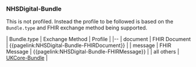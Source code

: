 ### NHSDigital-Bundle

This is not profiled. Instead the profile to be followed is based on the `Bundle.type` and FHIR exchange method being supported.

| Bundle.type | Exchange Method | Profile |
|--
| document | FHIR Document | {{pagelink:NHSDigital-Bundle-FHIRDocument}} |
| message | FHIR Message | {{pagelink:NHSDigital-Bundle-FHIRMessage}} |
| all others | [UKCore-Bundle](https://simplifier.net/hl7fhirukcorer4/ukcorebundle) |